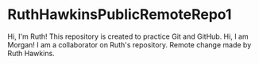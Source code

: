 # RuthHawkinsPublicRemoteRepo1

Hi, I'm Ruth! This repository is created to practice Git and GitHub. 
Hi, I am Morgan! I am a collaborator on Ruth's repository. 
Remote change made by Ruth Hawkins.

